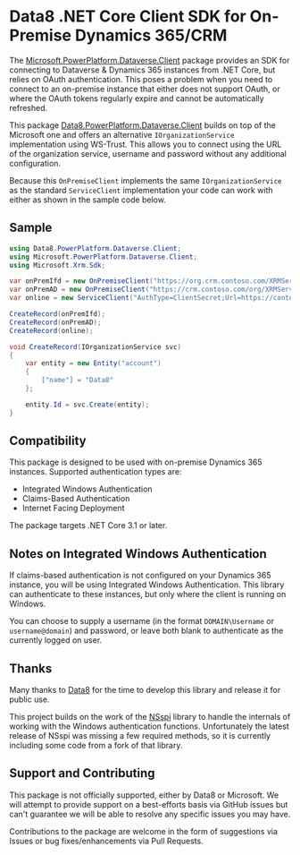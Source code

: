 # Data8 .NET Core Client SDK for On-Premise Dynamics 365/CRM

The [Microsoft.PowerPlatform.Dataverse.Client](https://github.com/microsoft/PowerPlatform-DataverseServiceClient)
package provides an SDK for connecting to Dataverse & Dynamics 365 instances from .NET Core, but relies on OAuth
authentication. This poses a problem when you need to connect to an on-premise instance that either does not support
OAuth, or where the OAuth tokens regularly expire and cannot be automatically refreshed.

This package [Data8.PowerPlatform.Dataverse.Client](https://nuget.org/packages/Data8.PowerPlatform.Dataverse.Client)
builds on top of the Microsoft one and offers an alternative `IOrganizationService` implementation using WS-Trust.
This allows you to connect using the URL of the organization service, username and password without any additional
configuration.

Because this `OnPremiseClient` implements the same `IOrganizationService` as the standard `ServiceClient` implementation
your code can work with either as shown in the sample code below.

## Sample

```csharp
using Data8.PowerPlatform.Dataverse.Client;
using Microsoft.PowerPlatform.Dataverse.Client;
using Microsoft.Xrm.Sdk;

var onPremIfd = new OnPremiseClient("https://org.crm.contoso.com/XRMServices/2011/Organization.svc", "AD\\username", "password!");
var onPremAD = new OnPremiseClient("https://crm.contoso.com/org/XRMServices/2011/Organization.svc", "AD\\username", "password!");
var online = new ServiceClient("AuthType=ClientSecret;Url=https://contoso.crm.dynamics.com;ClientId=637C79F7-AE71-4E9A-BD5B-1EC5EC9F397A;ClientSecret=p1UiydoIWwUH5AdMbiVBOrEYn8t4RXud");

CreateRecord(onPremIfd);
CreateRecord(onPremAD);
CreateRecord(online);

void CreateRecord(IOrganizationService svc)
{
	var entity = new Entity("account")
	{
		["name"] = "Data8"
	};

	entity.Id = svc.Create(entity);
}
```

## Compatibility

This package is designed to be used with on-premise Dynamics 365 instances. Supported authentication types are:

* Integrated Windows Authentication
* Claims-Based Authentication
* Internet Facing Deployment

The package targets .NET Core 3.1 or later.

## Notes on Integrated Windows Authentication

If claims-based authentication is not configured on your Dynamics 365 instance, you will be using Integrated Windows
Authentication. This library can authenticate to these instances, but only where the client is running on Windows.

You can choose to supply a username (in the format `DOMAIN\Username` or `username@domain`) and password, or leave
both blank to authenticate as the currently logged on user.

## Thanks

Many thanks to [Data8](https://www.data-8.co.uk/) for the time to develop this library and release it for public use.

This project builds on the work of the [NSspi](https://github.com/antiduh/nsspi) library to handle the internals of
working with the Windows authentication functions. Unfortunately the latest release of NSspi was missing a few
required methods, so it is currently including some code from a fork of that library.

## Support and Contributing

This package is not officially supported, either by Data8 or Microsoft. We will attempt to provide support on a
best-efforts basis via GitHub issues but can't guarantee we will be able to resolve any specific issues you may have.

Contributions to the package are welcome in the form of suggestions via Issues or bug fixes/enhancements via
Pull Requests.
